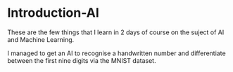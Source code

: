 # Introduction-AI

These are the few things that I learn in 2 days of course on the suject of AI and Machine Learning.

I managed to get an AI to recognise a handwritten number and differentiate between the first nine digits via the MNIST dataset.
